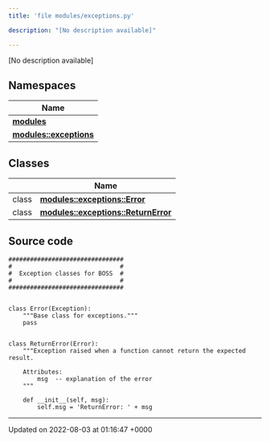 ```yaml
---
title: 'file modules/exceptions.py'

description: "[No description available]"

---
```







[No description available]

## Namespaces

| Name           |
| -------------- |
| **[modules](/documentation/code/main/namespaces/namespacemodules/)**  |
| **[modules::exceptions](/documentation/code/main/namespaces/namespacemodules_1_1exceptions/)**  |

## Classes

|                | Name           |
| -------------- | -------------- |
| class | **[modules::exceptions::Error](/documentation/code/main/classes/classmodules_1_1exceptions_1_1error/)**  |
| class | **[modules::exceptions::ReturnError](/documentation/code/main/classes/classmodules_1_1exceptions_1_1returnerror/)**  |




## Source code

```
################################
#                              #
#  Exception classes for BOSS  #
#                              #
################################


class Error(Exception):
    """Base class for exceptions."""
    pass


class ReturnError(Error):
    """Exception raised when a function cannot return the expected result.

    Attributes:
        msg  -- explanation of the error
    """

    def __init__(self, msg):
        self.msg = 'ReturnError: ' + msg
```


-------------------------------

Updated on 2022-08-03 at 01:16:47 +0000

